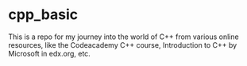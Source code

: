 # cpp_basic
This is a repo for my journey into the world of C++ from various online resources, like the Codeacademy C++ course, Introduction to C++ by Microsoft in edx.org, etc.
